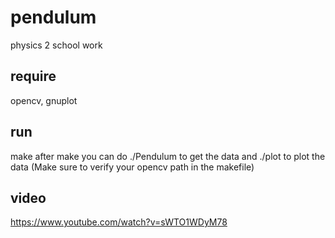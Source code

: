 # pendulum
physics 2 school work 
## require
opencv, gnuplot
## run
make
after make you can do ./Pendulum to get the data and ./plot to plot the data
(Make sure to verify your opencv path in the makefile)
## video
https://www.youtube.com/watch?v=sWTO1WDyM78
